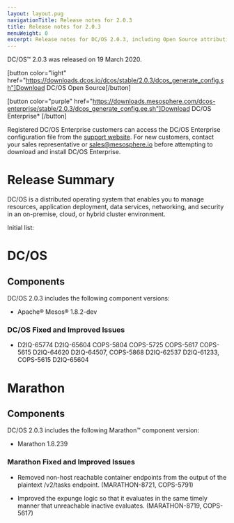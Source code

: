 ```yaml
---
layout: layout.pug
navigationTitle: Release notes for 2.0.3
title: Release notes for 2.0.3
menuWeight: 0
excerpt: Release notes for DC/OS 2.0.3, including Open Source attribution, and version policy.
---
```

DC/OS&trade; 2.0.3 was released on 19 March 2020.

[button color="light" href="https://downloads.dcos.io/dcos/stable/2.0.3/dcos_generate_config.sh"]Download DC/OS Open Source[/button]

[button color="purple" href="https://downloads.mesosphere.com/dcos-enterprise/stable/2.0.3/dcos_generate_config.ee.sh"]Download DC/OS Enterprise* [/button]

Registered DC/OS Enterprise customers can access the DC/OS Enterprise configuration file from the [support website](https://support.mesosphere.com/s/downloads). For new customers, contact your sales representative or <a href="mailto:sales@mesosphere.io">sales@mesosphere.io</a> before attempting to download and install DC/OS Enterprise.

# Release Summary
DC/OS is a distributed operating system that enables you to manage resources, application deployment, data services, networking, and security in an on-premise, cloud, or hybrid cluster environment.

Initial list:



# DC/OS 

## Components

DC/OS 2.0.3 includes the following component versions:

- Apache&reg; Mesos&reg; 1.8.2-dev

### DC/OS Fixed and Improved Issues

- D2IQ-65774
D2IQ-65604
COPS-5804
COPS-5725
COPS-5617
COPS-5615
D2IQ-64620
D2IQ-64507, COPS-5868
D2IQ-62537
D2IQ-61233, COPS-5615
D2IQ-65604

# Marathon

## Components

DC/OS 2.0.3 includes the following Marathon&trade; component version:

- Marathon 1.8.239

### Marathon Fixed and Improved Issues

- Removed non-host reachable container endpoints from the output of the plaintext /v2/tasks endpoint. (MARATHON-8721, COPS-5791)

- Improved the expunge logic so that it evaluates in the same timely manner that unreachable inactive evaluates. (MARATHON-8719, COPS-5617)
